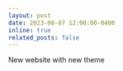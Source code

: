 ```yaml
---
layout: post
date: 2023-08-07 12:00:00-0400
inline: true
related_posts: false
---
```


New website with new theme

